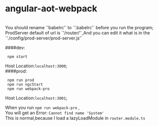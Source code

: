 # angular-aot-webpack
<br>
You should rename `'babelrc'` to `'.babelrc'` before you run the program;

<br>
ProdServer default of url is `'/router/'`,And you can edit it what is in the `'./config/prod-server/prod-server.js'`

<br>

####dev:

     npm start
Host Location:`localhost:3000`;
<br>
####prod:

     npm run prod
     npm run ngcStart
     npm run webpack-pro
Host Location:`localhost:3001`;

When you run `npm run webpack-pro` ,
<br>
You will get an Error: `Cannot find name 'System'`
<br>
This is normal,because I load a lazyLoadModule in `router.module.ts`
